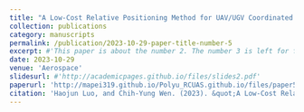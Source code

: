 ```yaml
---
title: "A Low-Cost Relative Positioning Method for UAV/UGV Coordinated Heterogeneous System Based on Visual-Lidar Fusion"
collection: publications
category: manuscripts
permalink: /publication/2023-10-29-paper-title-number-5
excerpt: #'This paper is about the number 2. The number 3 is left for future work.'
date: 2023-10-29
venue: 'Aerospace'
slidesurl: #'http://academicpages.github.io/files/slides2.pdf'
paperurl: 'http://mapei319.github.io/Polyu_RCUAS.github.io/files/paper5.pdf'
citation: 'Haojun Luo, and Chih-Yung Wen. (2023). &quot;A Low-Cost Relative Positioning Method for UAV/UGV Coordinated Heterogeneous System Based on Visual-Lidar Fusion.&quot; <i>Aerospace</i>. 10(11):924.'
---
```



